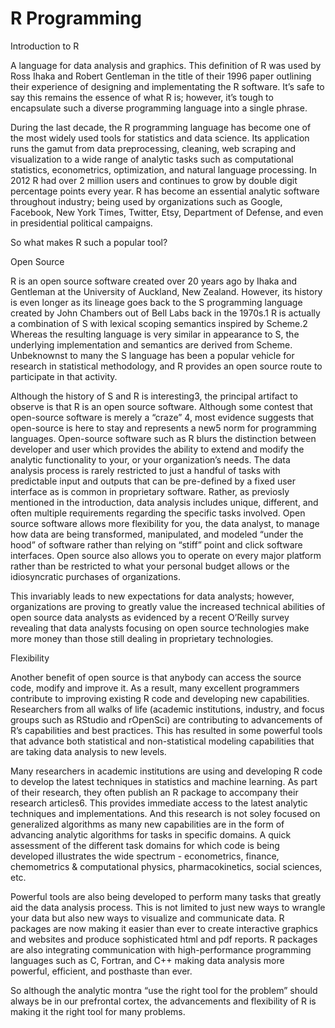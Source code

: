 # R Programming

Introduction to R

A language for data analysis and graphics. This definition of R was used by Ross Ihaka and Robert Gentleman in the title of their 1996 paper outlining their experience of designing and implementating the R software. It’s safe to say this remains the essence of what R is; however, it’s tough to encapsulate such a diverse programming language into a single phrase.

During the last decade, the R programming language has become one of the most widely used tools for statistics and data science. Its application runs the gamut from data preprocessing, cleaning, web scraping and visualization to a wide range of analytic tasks such as computational statistics, econometrics, optimization, and natural language processing. In 2012 R had over 2 million users and continues to grow by double digit percentage points every year. R has become an essential analytic software throughout industry; being used by organizations such as Google, Facebook, New York Times, Twitter, Etsy, Department of Defense, and even in presidential political campaigns.

So what makes R such a popular tool?

Open Source

R is an open source software created over 20 years ago by Ihaka and Gentleman at the University of Auckland, New Zealand. However, its history is even longer as its lineage goes back to the S programming language created by John Chambers out of Bell Labs back in the 1970s.1 R is actually a combination of S with lexical scoping semantics inspired by Scheme.2 Whereas the resulting language is very similar in appearance to S, the underlying implementation and semantics are derived from Scheme. Unbeknownst to many the S language has been a popular vehicle for research in statistical methodology, and R provides an open source route to participate in that activity.

Although the history of S and R is interesting3, the principal artifact to observe is that R is an open source software. Although some contest that open-source software is merely a “craze” 4, most evidence suggests that open-source is here to stay and represents a new5 norm for programming languages. Open-source software such as R blurs the distinction between developer and user which provides the ability to extend and modify the analytic functionality to your, or your organization’s needs. The data analysis process is rarely restricted to just a handful of tasks with predictable input and outputs that can be pre-defined by a fixed user interface as is common in proprietary software. Rather, as previosly mentioned in the introduction, data analysis includes unique, different, and often multiple requirements regarding the specific tasks involved. Open source software allows more flexibility for you, the data analyst, to manage how data are being transformed, manipulated, and modeled “under the hood” of software rather than relying on “stiff” point and click software interfaces. Open source also allows you to operate on every major platform rather than be restricted to what your personal budget allows or the idiosyncratic purchases of organizations.

This invariably leads to new expectations for data analysts; however, organizations are proving to greatly value the increased technical abilities of open source data analysts as evidenced by a recent O’Reilly survey revealing that data analysts focusing on open source technologies make more money than those still dealing in proprietary technologies.

Flexibility

Another benefit of open source is that anybody can access the source code, modify and improve it. As a result, many excellent programmers contribute to improving existing R code and developing new capabilities. Researchers from all walks of life (academic institutions, industry, and focus groups such as RStudio and rOpenSci) are contributing to advancements of R’s capabilities and best practices. This has resulted in some powerful tools that advance both statistical and non-statistical modeling capabilities that are taking data analysis to new levels.

Many researchers in academic institutions are using and developing R code to develop the latest techniques in statistics and machine learning. As part of their research, they often publish an R package to accompany their research articles6. This provides immediate access to the latest analytic techniques and implementations. And this research is not soley focused on generalized algorithms as many new capabilities are in the form of advancing analytic algorithms for tasks in specific domains. A quick assessment of the different task domains for which code is being developed illustrates the wide spectrum - econometrics, finance, chemometrics & computational physics, pharmacokinetics, social sciences, etc.

Powerful tools are also being developed to perform many tasks that greatly aid the data analysis process. This is not limited to just new ways to wrangle your data but also new ways to visualize and communicate data. R packages are now making it easier than ever to create interactive graphics and websites and produce sophisticated html and pdf reports. R packages are also integrating communication with high-performance programming languages such as C, Fortran, and C++ making data analysis more powerful, efficient, and posthaste than ever.

So although the analytic montra “use the right tool for the problem” should always be in our prefrontal cortex, the advancements and flexibility of R is making it the right tool for many problems.



